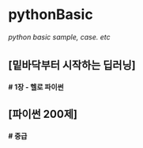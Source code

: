 # pythonBasic
###### python basic sample, case. etc

## [밑바닥부터 시작하는 딥러닝]
#### # 1장 - 헬로 파이썬


## [파이썬 200제]
#### # 중급